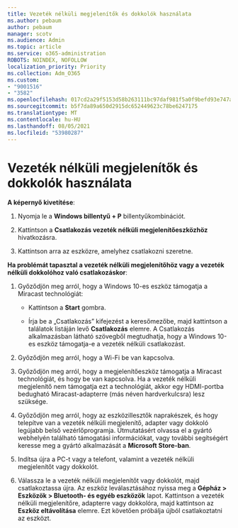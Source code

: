 ```yaml
---
title: Vezeték nélküli megjelenítők és dokkolók használata
ms.author: pebaum
author: pebaum
manager: scotv
ms.audience: Admin
ms.topic: article
ms.service: o365-administration
ROBOTS: NOINDEX, NOFOLLOW
localization_priority: Priority
ms.collection: Adm_O365
ms.custom:
- "9001516"
- "3582"
ms.openlocfilehash: 017cd2a29f5153d58b263111bc97daf981f5a0f9befd93e747a06c7e22f01cd7
ms.sourcegitcommit: b5f7da89a650d2915dc652449623c78be6247175
ms.translationtype: MT
ms.contentlocale: hu-HU
ms.lasthandoff: 08/05/2021
ms.locfileid: "53980287"
---
```

# <a name="use-wireless-displays-or-docks"></a>Vezeték nélküli megjelenítők és dokkolók használata

**A képernyő kivetítése**:

1. Nyomja le a **Windows billentyű + P** billentyűkombinációt.

2. Kattintson a **Csatlakozás vezeték nélküli megjelenítőeszközhöz** hivatkozásra.

3. Kattintson arra az eszközre, amelyhez csatlakozni szeretne.

**Ha problémát tapasztal a vezeték nélküli megjelenítőhöz vagy a vezeték nélküli dokkolóhoz való csatlakozáskor**:

1. Győződjön meg arról, hogy a Windows 10-es eszköz támogatja a Miracast technológiát: 

    - Kattintson a **Start** gombra.
    
    - Írja be a „Csatlakozás” kifejezést a keresőmezőbe, majd kattintson a találatok listáján levő **Csatlakozás** elemre. A Csatlakozás alkalmazásban látható szövegből megtudhatja, hogy a Windows 10-es eszköz támogatja-e a vezeték nélküli csatlakozást. 

2. Győződjön meg arról, hogy a Wi-Fi be van kapcsolva. 

3. Győződjön meg arról, hogy a megjelenítőeszköz támogatja a Miracast technológiát, és hogy be van kapcsolva. Ha a vezeték nélküli megjelenítő nem támogatja ezt a technológiát, akkor egy HDMI-portba bedugható Miracast-adapterre (más néven hardverkulcsra) lesz szüksége.

4. Győződjön meg arról, hogy az eszközillesztők naprakészek, és hogy telepítve van a vezeték nélküli megjelenítő, adapter vagy dokkoló legújabb belső vezérlőprogramja. Útmutatásért olvassa el a gyártó webhelyén található támogatási információkat, vagy további segítségért keresse meg a gyártó alkalmazását a **Microsoft Store-ban**.

5. Indítsa újra a PC-t vagy a telefont, valamint a vezeték nélküli megjelenítőt vagy dokkolót.

6. Válassza le a vezeték nélküli megjelenítőt vagy dokkolót, majd csatlakoztassa újra. Az eszköz leválasztásához nyissa meg a **Gépház > Eszközök > Bluetooth- és egyéb eszközök** lapot. Kattintson a vezeték nélküli megjelenítőre, adapterre vagy dokkolóra, majd kattintson az **Eszköz eltávolítása** elemre. Ezt követően próbálja újból csatlakoztatni az eszközt.
